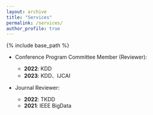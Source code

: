 ```yaml
---
layout: archive
title: "Services"
permalink: /services/
author_profile: true
---
```


{% include base_path %}

- Conference Program Committee Member (Reviewer): 
    - **2022**: KDD
    - **2023**: KDD、IJCAI

- Journal Reviewer: 
    - **2022**: TKDD
    - **2021**: IEEE BigData

